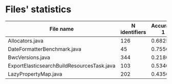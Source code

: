 # Files' statistics

File name                                    |N identifiers|Accuracy 1|  MRR  |
---------------------------------------------|-------------|----------|-------|
Allocators.java                              |126          |0.6825    |0.7697 |
DateFormatterBenchmark.java                  |45           |0.7556    |0.7852 |
BwcVersions.java                             |344          |0.2180    |0.2696 |
ExportElasticsearchBuildResourcesTask.java   |103          |0.5340    |0.5995 |
LazyPropertyMap.java                         |202          |0.4356    |0.5159 |
